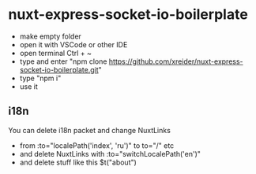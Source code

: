 # nuxt-express-socket-io-boilerplate

* make empty folder
* open it with VSCode or other IDE
* open terminal Ctrl + ~
* type and enter "npm clone https://github.com/xreider/nuxt-express-socket-io-boilerplate.git"
* type "npm i"
* use it

## i18n
You can delete i18n packet and change NuxtLinks
* from :to="localePath('index', 'ru')" to to="/" etc
* and delete NuxtLinks with :to="switchLocalePath('en')"
* and delete stuff like this $t("about") 
